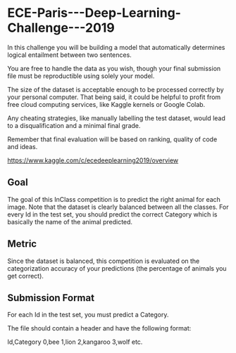 # ECE-Paris---Deep-Learning-Challenge---2019

In this challenge you will be building a model that automatically determines logical entailment between two sentences.

You are free to handle the data as you wish, though your final submission file must be reproductible using solely your model.

The size of the dataset is acceptable enough to be processed correctly by your personal computer. That being said, it could be helpful to profit from free cloud computing services, like Kaggle kernels or Google Colab.

Any cheating strategies, like manually labelling the test dataset, would lead to a disqualification and a minimal final grade.

Remember that final evaluation will be based on ranking, quality of code and ideas.

https://www.kaggle.com/c/ecedeeplearning2019/overview


## Goal
The goal of this InClass competition is to predict the right animal for each image. Note that the dataset is clearly balanced between all the classes. For every Id in the test set, you should predict the correct Category which is basically the name of the animal predicted.

## Metric
Since the dataset is balanced, this competition is evaluated on the categorization accuracy of your predictions (the percentage of animals you get correct).

## Submission Format
For each Id in the test set, you must predict a Category.

The file should contain a header and have the following format:


Id,Category
0,bee
1,lion
2,kangaroo
3,wolf
etc.

